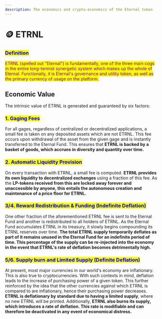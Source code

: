 ```yaml
---
description: The economics and crypto-economics of the Eternal token
---
```


# 🪙 ETRNL

### <mark style="color:blue;">Definition</mark>

<mark style="color:purple;">ETRNL (spelled out "Eternal") is fundamentally, one of the three main cogs in the entire long-termist synergetic system which makes up the whole of Eternal.  Functionally, it is Eternal's governance and utility token, as well as the primary currency of usage on the platform.</mark>&#x20;

## Economic Value

The intrinsic value of ETRNL is generated and guaranteed by six factors:

### <mark style="color:blue;">1. Gaging Fees</mark>

For all gages, regardless of centralized or decentralized applications, a small fee is taken on any deposited assets which are not ETRNL. This fee occurs upon withdrawal of the asset from the given gage and is instantly transferred to the Eternal Fund. This ensures that **ETRNL is backed by a basket of goods, which accrues in diversity and quantity over time.**&#x20;

### <mark style="color:blue;">2. Automatic Liquidity Provision</mark>

On every transaction with ETRNL, a small fee is computed. **ETRNL provides its own liquidity to decentralized exchanges** using a fraction of this fee. As the **LP-tokens received from this are locked away forever and unaccessible by anyone, this entails the autonomous creation and maintenance of a price floor for ETRNL.**

### <mark style="color:blue;">3/4. Reward Redistribution & Funding (Indefinite Deflation)</mark>

One other fraction of the aforementioned ETRNL fee is sent to the Eternal Fund  and another is redistributed to all holders of ETRNL. As the Eternal Fund accumulates ETRNL in its treasury, it slowly begins compounding its ETRNL reserves over time. **The total ETRNL supply temporarily deflates as part of it remains unused in the Eternal Fund for an indefinite period of time. This percentage of the supply can be re-injected into the economy in the event that ETRNL's rate of deflation becomes detrimentally high.**&#x20;

### <mark style="color:blue;">5/6. Supply burn and Limited Supply (Definite Deflation)</mark>

At present, most major currencies in our world's economy are inflationary. This is also true to cryptocurrencies. With such contexts in mind, deflation leads to the increase of purchasing power of a given token. This further reinforced by the idea that the other currencies against which ETRNL is compared to are inflationary, hence their purchasing power decreases. **ETRNL is deflationary by standard due to having a limited supply**, where no new ETRNL will be printed. Additionally, **ETRNL also burns its supply, which introduces a rate of deflation. This rate is modifiable and can therefore be deactivated in any event of economical distress.**&#x20;


